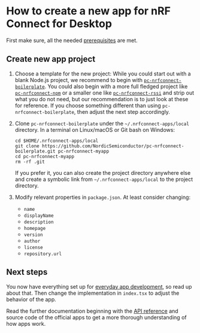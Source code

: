 ---
---

# How to create a new app for nRF Connect for Desktop

First make sure, all the needed [prerequisites](getting_started#prerequisites)
are met.

## Create new app project

1.  Choose a template for the new project: While you could start out with a
    blank Node.js project, we recommend to begin with
    [`pc-nrfconnect-boilerplate`](https://github.com/NordicSemiconductor/pc-nrfconnect-boilerplate).
    You could also begin with a more full fledged project like
    [`pc-nrfconnect-npm`](https://github.com/NordicSemiconductor/pc-nrfconnect-npm)
    or a smaller one like
    [`pc-nrfconnect-rssi`](https://github.com/NordicSemiconductor/pc-nrfconnect-rssi)
    and strip out what you do not need, but our recommendation is to just look
    at these for reference. If you choose something different than using
    `pc-nrfconnect-boilerplate`, then adjust the next step accordingly.

1.  Clone `pc-nrfconnect-boilerplate` under the `~/.nrfconnect-apps/local`
    directory. In a terminal on Linux/macOS or Git bash on Windows:

        cd $HOME/.nrfconnect-apps/local
        git clone https://github.com/NordicSemiconductor/pc-nrfconnect-boilerplate.git pc-nrfconnect-myapp
        cd pc-nrfconnect-myapp
        rm -rf .git

    If you prefer it, you can also create the project directory anywhere else
    and create a symbolic link from `~/.nrfconnect-apps/local` to the project
    directory.

1.  Modify relevant properties in `package.json`. At least consider changing:

    - `name`
    - `displayName`
    - `description`
    - `homepage`
    - `version`
    - `author`
    - `license`
    - `repository.url`

## Next steps

You now have everything set up for
[everyday app development](./app_development), so read up about that. Then
change the implementation in `index.tsx` to adjust the behavior of the app.

Read the further documentation beginning with the
[API reference](./api_reference) and source code of the official apps to get a
more thorough understanding of how apps work.
